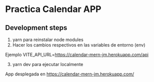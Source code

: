 # Practica Calendar APP

## Development steps

1. yarn para reinstalar node modules
2. Hacer los cambios respectivos en las variables de entorno (env)

Ejemplo
VITE_API_URL=https://calendar-mern-jm.herokuapp.com/api

3. yarn dev para ejecutar localmente

App desplegada en https://calendar-mern-jm.herokuapp.com/